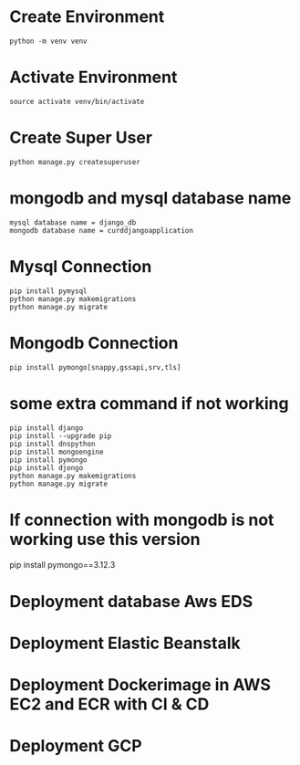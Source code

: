 # Create Environment
```
python -m venv venv
```

# Activate Environment
```
source activate venv/bin/activate
```

# Create Super User
```
python manage.py createsuperuser
```

# mongodb and mysql database name
```
mysql database name = django_db
mongodb database name = curddjangoapplication
```

# Mysql Connection
```
pip install pymysql 
python manage.py makemigrations
python manage.py migrate
```

# Mongodb Connection
```
pip install pymongo[snappy,gssapi,srv,tls]

```

# some extra command if not working
```
pip install django
pip install --upgrade pip
pip install dnspython
pip install mongoengine
pip install pymongo
pip install djongo
python manage.py makemigrations
python manage.py migrate
```

# If connection with mongodb is not working use this version
pip install pymongo==3.12.3




# Deployment database Aws EDS 

# Deployment Elastic Beanstalk

# Deployment Dockerimage in AWS EC2 and ECR with CI & CD

# Deployment GCP

